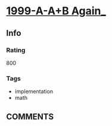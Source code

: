 # [1999-A-A+B Again_](https://codeforces.com/problemset/problem/1999/A)

## Info

### Rating

800

### Tags

- implementation
- math

## __COMMENTS__

> 
